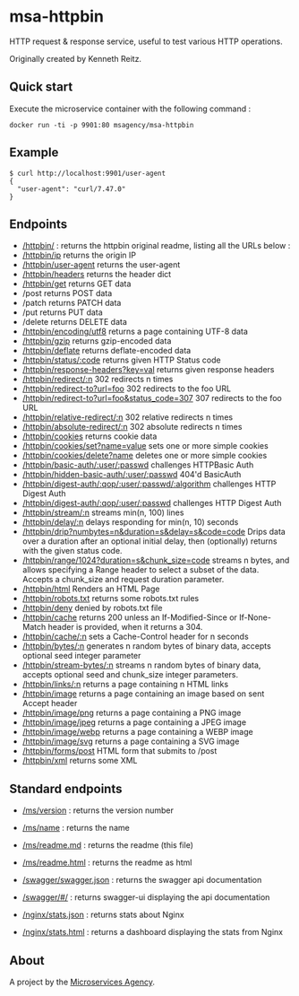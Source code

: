 
# msa-httpbin

HTTP request & response service, useful to test various HTTP operations.

Originally created by Kenneth Reitz.

## Quick start

Execute the microservice container with the following command :

```
docker run -ti -p 9901:80 msagency/msa-httpbin
```

## Example

```
$ curl http://localhost:9901/user-agent
{
  "user-agent": "curl/7.47.0"
}
```

## Endpoints

- [/httpbin/](/httpbin/) : returns the httpbin original readme, listing all the URLs below :
- [/httpbin/ip](/httpbin/ip) returns the origin IP
- [/httpbin/user-agent](/httpbin/user-agent) returns the user-agent
- [/httpbin/headers](/httpbin/headers) returns the header dict
- [/httpbin/get](/httpbin/get) returns GET data
- /post returns POST data
- /patch returns PATCH data
- /put returns PUT data
- /delete returns DELETE data
- [/httpbin/encoding/utf8](/httpbin/encoding/utf8) returns a page containing UTF-8 data
- [/httpbin/gzip](/httpbin/gzip) returns gzip-encoded data
- [/httpbin/deflate](/httpbin/deflate) returns deflate-encoded data
- [/httpbin/status/:code](/httpbin/status/418) returns given HTTP Status code
- [/httpbin/response-headers?key=val](/httpbin/response-headers?Server=httpbin&Content-Type=text%2Fplain%3B+charset%3DUTF-8) returns given response headers
- [/httpbin/redirect/:n](/httpbin/redirect/6) 302 redirects n times
- [/httpbin/redirect-to?url=foo](/httpbin/redirect-to?url=foo) 302 redirects to the foo URL
- [/httpbin/redirect-to?url=foo&status_code=307](/httpbin/redirect-to?url=foo&status_code=307) 307 redirects to the foo URL
- [/httpbin/relative-redirect/:n](/httpbin/relative-redirect/6) 302 relative redirects n times
- [/httpbin/absolute-redirect/:n](/httpbin/absolute-redirect/6) 302 absolute redirects n times
- [/httpbin/cookies](/httpbin/cookies) returns cookie data
- [/httpbin/cookies/set?name=value](/httpbin/cookies/set?k1=v1&k2=v2) sets one or more simple cookies
- [/httpbin/cookies/delete?name](/httpbin/cookies/delete?k1=&k2=) deletes one or more simple cookies
- [/httpbin/basic-auth/:user/:passwd](/httpbin/basic-auth/user/passwd) challenges HTTPBasic Auth
- [/httpbin/hidden-basic-auth/:user/:passwd](/httpbin/hidden-basic-auth/user/passwd) 404'd BasicAuth
- [/httpbin/digest-auth/:qop/:user/:passwd/:algorithm](/httpbin/digest-auth/auth/user/passwd/MD5) challenges HTTP Digest Auth
- [/httpbin/digest-auth/:qop/:user/:passwd](/httpbin/digest-auth/auth/user/passwd/MD5) challenges HTTP Digest Auth
- [/httpbin/stream/:n](/httpbin/stream/20) streams min(n, 100) lines
- [/httpbin/delay/:n](/httpbin/delay/3) delays responding for min(n, 10) seconds
- [/httpbin/drip?numbytes=n&duration=s&delay=s&code=code](/httpbin/drip?duration=5&code=200&numbytes=5) Drips data over a duration after an optional initial delay, then (optionally) returns with the given status code.
- [/httpbin/range/1024?duration=s&chunk_size=code](/httpbin/range/1024) streams n bytes, and allows specifying a Range header to select a subset of the data. Accepts a chunk_size and request duration parameter.
- [/httpbin/html](/httpbin/html) Renders an HTML Page
- [/httpbin/robots.txt](/httpbin/robots.txt) returns some robots.txt rules
- [/httpbin/deny](/httpbin/deny) denied by robots.txt file
- [/httpbin/cache](/httpbin/cache) returns 200 unless an If-Modified-Since or If-None-Match header is provided, when it returns a 304.
- [/httpbin/cache/:n](/httpbin/cache/60) sets a Cache-Control header for n seconds
- [/httpbin/bytes/:n](/httpbin/bytes/1024) generates n random bytes of binary data, accepts optional seed integer parameter
- [/httpbin/stream-bytes/:n](/httpbin/stream-bytes/1024) streams n random bytes of binary data, accepts optional seed and chunk_size integer parameters.
- [/httpbin/links/:n](/httpbin/links/10) returns a page containing n HTML links
- [/httpbin/image](/httpbin/image) returns a page containing an image based on sent Accept header
- [/httpbin/image/png](/httpbin/image/png) returns a page containing a PNG image
- [/httpbin/image/jpeg](/httpbin/image/jpeg) returns a page containing a JPEG image
- [/httpbin/image/webp](/httpbin/image/webp) returns a page containing a WEBP image
- [/httpbin/image/svg](/httpbin/image/svg) returns a page containing a SVG image
- [/httpbin/forms/post](/httpbin/forms/post) HTML form that submits to /post
- [/httpbin/xml](/httpbin/xml) returns some XML


## Standard endpoints

- [/ms/version](/ms/version) : returns the version number

- [/ms/name](/ms/name) : returns the name

- [/ms/readme.md](/ms/readme.md) : returns the readme (this file)

- [/ms/readme.html](/ms/readme.html) : returns the readme as html

- [/swagger/swagger.json](/swagger/swagger.json) : returns the swagger api documentation

- [/swagger/#/](/swagger/#/) : returns swagger-ui displaying the api documentation

- [/nginx/stats.json](/nginx/stats.json) : returns stats about Nginx

- [/nginx/stats.html](/nginx/stats.html) : returns a dashboard displaying the stats from Nginx


## About

A project by the [Microservices Agency](http://microservices.agency).
